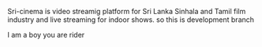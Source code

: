 Sri-cinema is video streamig platform for Sri Lanka Sinhala and Tamil film industry and live streaming for indoor shows.
so this is development branch

I am a boy you are rider
